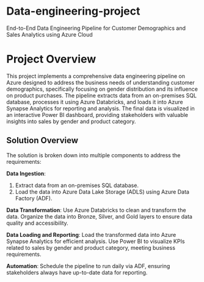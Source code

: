 # Data-engineering-project
End-to-End Data Engineering Pipeline for Customer Demographics and Sales Analytics using Azure Cloud
# Project Overview
This project implements a comprehensive data engineering pipeline on Azure designed to address the business needs of understanding customer demographics, specifically focusing on gender distribution and its influence on product purchases. The pipeline extracts data from an on-premises SQL database, processes it using Azure Databricks, and loads it into Azure Synapse Analytics for reporting and analysis. The final data is visualized in an interactive Power BI dashboard, providing stakeholders with valuable insights into sales by gender and product category.
## Solution Overview
The solution is broken down into multiple components to address the requirements:

**Data Ingestion**: 
1. Extract data from an on-premises SQL database. 
2. Load the data into Azure Data Lake Storage (ADLS) using Azure Data Factory (ADF).

**Data Transformation**: Use Azure Databricks to clean and transform the data. Organize the data into Bronze, Silver, and Gold layers to ensure data quality and accessibility.

**Data Loading and Reporting**: Load the transformed data into Azure Synapse Analytics for efficient analysis. Use Power BI to visualize KPIs related to sales by gender and product category, meeting business requirements.

**Automation**: Schedule the pipeline to run daily via ADF, ensuring stakeholders always have up-to-date data for reporting.
